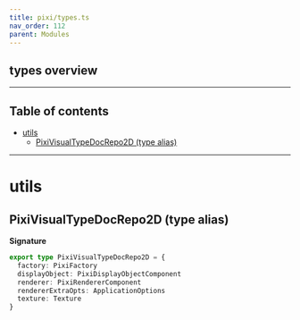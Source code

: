 ```yaml
---
title: pixi/types.ts
nav_order: 112
parent: Modules
---
```


## types overview

---

<h2 class="text-delta">Table of contents</h2>

- [utils](#utils)
  - [PixiVisualTypeDocRepo2D (type alias)](#pixivisualtypedocrepo2d-type-alias)

---

# utils

## PixiVisualTypeDocRepo2D (type alias)

**Signature**

```ts
export type PixiVisualTypeDocRepo2D = {
  factory: PixiFactory
  displayObject: PixiDisplayObjectComponent
  renderer: PixiRendererComponent
  rendererExtraOpts: ApplicationOptions
  texture: Texture
}
```
